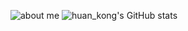 ![about me ](http://img.huankong.top/2021/08/06/63f5ff1ecd450.png)
![huan_kong's GitHub stats](https://github-readme-stats.vercel.app/api?username=huankong233&show_icons=true&theme=react)

